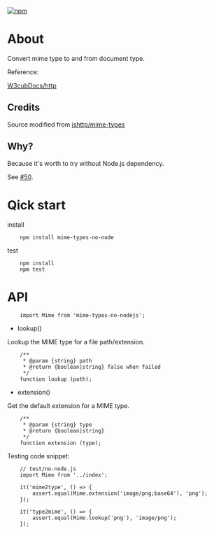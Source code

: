  [![npm](https://img.shields.io/npm/v/mime-types-no-nodejs?logo=npm)](https://npmjs.org/package/mime-types-no-nodejs)

# About

Convert mime type to and from document type.

Reference:

[W3cubDocs/http](https://docs.w3cub.com/http/basics_of_http/mime_types/complete_list_of_mime_types)

## Credits

Source modified from [jshttp/mime-types](https://github.com/jshttp/mime-types)

## Why?

Because it's worth to try without Node.js dependency.

See [#50](https://github.com/jshttp/mime-types/issues/50#issuecomment-442916069).

# Qick start

install

```
    npm install mime-types-no-node
```

test

```
    npm install
    npm test
```

# API

```
    import Mime from 'mime-types-no-nodejs';
```

- lookup()

Lookup the MIME type for a file path/extension.

```
    /**
     * @param {string} path
     * @return {boolean|string} false when failed
     */
    function lookup (path);
```

- extension()

Get the default extension for a MIME type.

```
    /**
     * @param {string} type
     * @return {boolean|string}
     */
    function extension (type);
```

Testing code snippet:

```
    // test/no-node.js
    import Mime from '../index';

    it('mime2type', () => {
        assert.equal(Mime.extension('image/png;base64'), 'png');
    });

    it('type2mime', () => {
        assert.equal(Mime.lookup('png'), 'image/png');
    });
```
